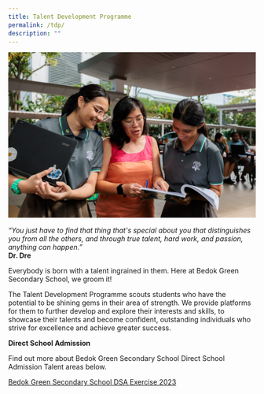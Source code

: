 ```yaml
---
title: Talent Development Programme
permalink: /tdp/
description: ""
---
```

![](/images/td%202023.jpg)

*“You just have to find that thing that's special about you that distinguishes you from all the others, and through true talent, hard work, and passion, anything can happen.”*<br>**Dr. Dre**

Everybody is born with a talent ingrained in them. Here at Bedok Green Secondary School, we groom it!

The Talent Development Programme scouts students who have the potential to be shining gems in their area of strength. We provide platforms for them to further develop and explore their interests and skills, to showcase their talents and become confident, outstanding individuals who strive for excellence and achieve greater success.

**Direct School Admission**

Find out more about Bedok Green Secondary School Direct School Admission Talent areas below.

[Bedok Green Secondary School DSA Exercise 2023](https://go.gov.sg/bgssdsa2023)